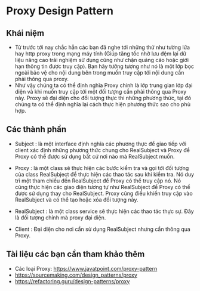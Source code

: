 # Proxy Design Pattern

## Khái niệm
- Từ trước tới nay chắc hẳn các bạn đã nghe tới những thứ như tường lửa hay http proxy trong mạng máy tính (Giúp tăng tốc nhờ lưu đệm lại dữ liệu nâng cao trải nghiệm sử dụng cũng như chặn quảng cáo hoặc giới hạn thông tin được truy cập). Bạn hãy tưởng tượng như nó là một lớp bọc ngoài bảo vệ cho nội dung bên trong muốn truy cập tới nội dung cần phải  thông qua proxy.
- Như vậy chúng ta có thể định nghĩa Proxy chính là lớp trung gian lớp đại diện và khi muốn truy cập tới một đối tượng cần phải thông qua Proxy này. Proxy sẽ đại diện cho đối tượng thực thi những phương thức, tại đó chúng ta có thể định nghĩa lại cách thực hiện phương thức sao cho phù hợp.

## Các thành phần
- Subject : là một interface định nghĩa các phương thực để giao tiếp với client xác định những phương thức chung cho RealSubject và Proxy để Proxy có thể được sử dụng bất cứ nơi nào mà RealSubject  muốn.

- Proxy : là một class sẽ thực hiện các bước kiểm tra và gọi tới đối tượng của class RealSubject để thực hiện các thao tác sau khi kiểm tra. Nó duy trì một tham chiếu đến RealSubject để Proxy có thể truy cập nó. Nó cũng thực hiện các giao diện tương tự như RealSubject để Proxy có thể được sử dụng thay cho RealSubject. Proxy cũng điều khiển truy cập vào RealSubject và có thể tạo hoặc xóa đối tượng này.

- RealSubject : là một class service sẽ thực hiện các thao tác thực sự. Đây là đối tượng chính mà proxy đại diện.

- Client : Đại diện cho nơi cần sử dụng RealSubject nhưng cần thông qua Proxy.

## Tài liệu các bạn cần tham khảo thêm
- Các loại Proxy: https://www.javatpoint.com/proxy-pattern
- https://sourcemaking.com/design_patterns/proxy
- https://refactoring.guru/design-patterns/proxy